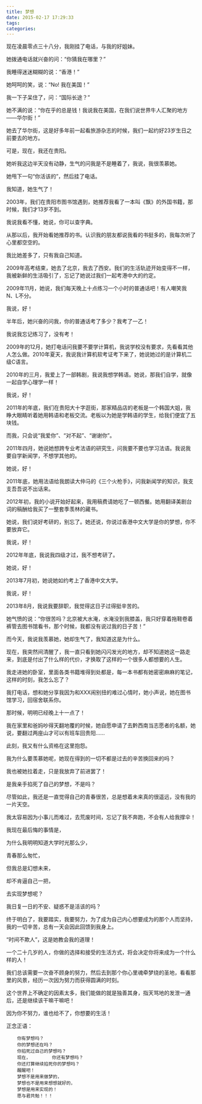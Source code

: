 ```yaml
---
title: 梦想
date: 2015-02-17 17:29:33
tags:
categories:
---
```


现在凌晨零点三十八分，我刚挂了电话，与我的好姐妹。  

她拨通电话就兴奋的问：“你猜我在哪里？”

我睡得迷迷糊糊的说：“香港！”

她呵呵的笑，说：“No! 我在美国！”  

我一下子呆住了，问：“国际长途？”

她不满的说：“你在乎的总是钱！我说我在美国，在我们说世界牛人汇聚的地方——华尔街！”  

她去了华尔街，这是好多年前一起看旅游杂志的时候，我们一起约好23岁生日之前要去的地方。

可是，现在，我还在贵阳。  

她听我这边半天没有动静，生气的问我是不是睡着了，我说，我很羡慕她。

她甩下一句“你活该的”，然后挂了电话。

我知道，她生气了！  

2003年，我们在贵阳市图书馆遇到，她推荐我看了一本叫《飘》的外国书籍，那时候，我们才13岁不到。

我说我看不懂，她说，你可以查字典。  

从那以后，我开始看她推荐的书。认识我的朋友都说我看的书挺多的，我每次听了心里都空空的。

我比她差多了，只有我自己知道。  

2009年高考结束，她去了北京，我去了西安。我们的生活轨迹开始变得不一样，我被新鲜的生活吸引了，忘记了她说过我们一起考港中大的约定。  

2009年11月，她说，我们每天晚上十点练习一个小时的普通话吧！有人嘲笑我N、L不分。

我说，好！

半年后，她兴奋的问我，你的普通话考了多少？我考了一乙！

我说我忘记练习了，没有考！  

2009年的12月，她打电话问我要不要学计算机，我说学校没有要求，先看看其他人怎么做。2010年夏天，我说我计算机软考证考下来了，她说她过的是计算机二级C语言。  

2010年的三月，我爱上了一部韩剧，我说我想学韩语。她说，那我们自学，就像一起自学心理学一样！

我说，好！

2011年的年底，我们在贵阳大十字逛街，那家精品店的老板是一个韩国大姐，我睁大眼睛听着她用韩语和老板交流。老板以为她是学韩语的学生，给我们便宜了五块钱。

而我，只会说“我爱你”、“对不起”、“谢谢你”。  

2011年四月，她说她想跨专业考法语的研究生，问我要不要也学习法语。我说我要自学新闻学，不想学其他的。

她说，好！

2011年底，她用法语给我朗读大仲马的《三个火枪手》，问我新闻学的知识，我支支吾吾说不出话来。  

2012年初，我的小说开始好起来，我用稿费请她吃了一顿西餐。她用翻译美剧台词的稿酬给我买了一整套季羡林的藏书。

她说，我们说好考研的，别忘了。她还说，你说过香港中文大学是你的梦想，你不要放弃它。

我说，好！  

2012年年底，我说我四级才过，我不想考研了。

她说，好！  

2013年7月初，她说她如约考上了香港中文大学。

我说，好！  

2013年8月，我说我要辞职，我觉得这日子过得挺辛苦的。

她气愤的说：“你很苦吗？北京被大水淹，水淹没到我膝盖，我只好穿着拖鞋卷着裤管去图书馆看书，那个时候，我都没有说过我的日子苦！”  

而今天，我说我羡慕她，她却生气了，我知道这是为什么。

现在，我突然间清醒了，我一直只看到她闪闪发光的地方，却不知道她这一路走来，到底是付出了什么样的代价，才换取了这样的一个很多人都想要的人生。  

我走进她的卧室，里面各类书籍堆得到处都是，每一本书都有她密密麻麻的笔记，这样的时刻，我怎么忘了？

我打电话，想和她分享我因为和XXX闹别扭的难过心情时，她小声说，她在图书馆学习，回宿舍联系你。

那时候，明明已经晚上十一点了！

我在家里和爸妈吵得天翻地覆的时候，她自愿申请了去黔西南当志愿者的名额，她说，要翻过两座山才可以有班车回贵阳……  

此刻，我又有什么资格在这里抱怨。

我为什么要羡慕她呢，她现在得到的一切不都是过去的辛苦换回来的吗？

我也被她拉着走，只是我放弃了前进罢了！

是我亲手掐死了自己的梦想，不是吗？  

尽管如此，我还是一直觉得自己的青春很苦，总是想着未来真的很遥远，没有我的一片天空。

我太容易因为小事儿而难过，去荒废时间，忘记了我不奔跑，不会有人给我撑伞！  

我现在最后悔的事情是，

为什么我明明知道大学时光那么少，

青春那么匆忙，

但我总是幻想未来，

却不肯逼自己一把，

去实现梦想呢？

我日复一日的不安、疑惑不是活该的吗？  

终于明白了，我要踏实，我要努力，为了成为自己内心想要成为的那个人而坚持，我的一切辛苦，总有一天会因此回馈到我身上。

“时间不欺人”，这是她教会我的道理！  

一个二十几岁的人，你做的选择和接受的生活方式，将会决定你将来成为一个什么样的人！

我们总该需要一次奋不顾身的努力，然后去到那个你心里魂牵梦绕的圣地，看看那里的风景，经历一次因为努力而获得圆满的时刻。  

这个世界上不确定的因素太多，我们能做的就是独善其身，指天骂地的发泄一通后，还是继续该干嘛干嘛吧！

因为你不努力，谁也给不了，你想要的生活！
 
正念正语：

        你有梦想吗？
        你的梦想还在吗？
        你掐死过自己的梦想吗？
        现在，        你还有梦想吗？
        你还打算继续掐死你的梦想吗？
        醒醒吧！
        梦想不是用来做梦的，
        梦想也不是用来想想就好的，
        梦想是用来实现的！
        愿与君共勉！！！